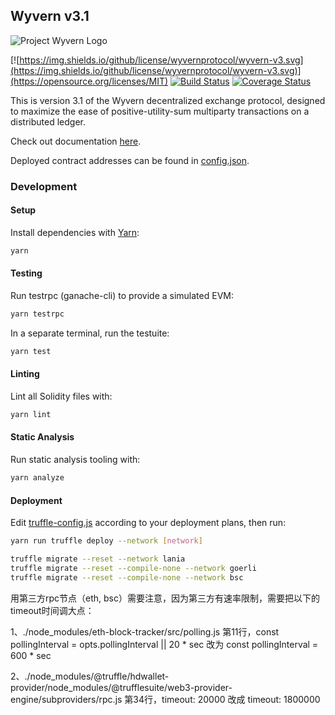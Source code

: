 Wyvern v3.1
-----------

![Project Wyvern Logo](https://media.githubusercontent.com/media/ProjectWyvern/wyvern-branding/master/logo/logo-square-red-transparent-200x200.png?raw=true "Project Wyvern Logo")

[![https://img.shields.io/github/license/wyvernprotocol/wyvern-v3.svg](https://img.shields.io/github/license/wyvernprotocol/wyvern-v3.svg)](https://opensource.org/licenses/MIT) [![Build Status](https://travis-ci.org/wyvernprotocol/wyvern-v3.svg?branch=master)](https://travis-ci.org/wyvernprotocol/wyvern-v3) [![Coverage Status](https://coveralls.io/repos/github/wyvernprotocol/wyvern-v3/badge.svg?branch=master)](https://coveralls.io/github/wyvernprotocol/wyvern-v3?branch=master)

This is version 3.1 of the Wyvern decentralized exchange protocol, designed to maximize the ease of positive-utility-sum multiparty transactions on a distributed ledger.

Check out documentation [here](https://wyvernprotocol.com/docs).

Deployed contract addresses can be found in [config.json](config.json).

### Development

#### Setup

Install dependencies with [Yarn](https://yarnpkg.com/en/):

```bash
yarn
```

#### Testing

Run testrpc (ganache-cli) to provide a simulated EVM:

```bash
yarn testrpc
```

In a separate terminal, run the testuite:

```bash
yarn test
```

#### Linting

Lint all Solidity files with:

```bash
yarn lint
```

#### Static Analysis

Run static analysis tooling with:

```bash
yarn analyze
```

#### Deployment

Edit [truffle-config.js](truffle-config.js) according to your deployment plans, then run:

```bash
yarn run truffle deploy --network [network]
```

```bash
truffle migrate --reset --network lania
truffle migrate --reset --compile-none --network goerli
truffle migrate --reset --compile-none --network bsc
```

用第三方rpc节点（eth, bsc）需要注意，因为第三方有速率限制，需要把以下的timeout时间调大点：

1、./node_modules/eth-block-tracker/src/polling.js
第11行，const pollingInterval = opts.pollingInterval || 20 * sec  改为  const pollingInterval = 600 * sec

2、./node_modules/@truffle/hdwallet-provider/node_modules/@trufflesuite/web3-provider-engine/subproviders/rpc.js
第34行，timeout: 20000  改成  timeout: 1800000